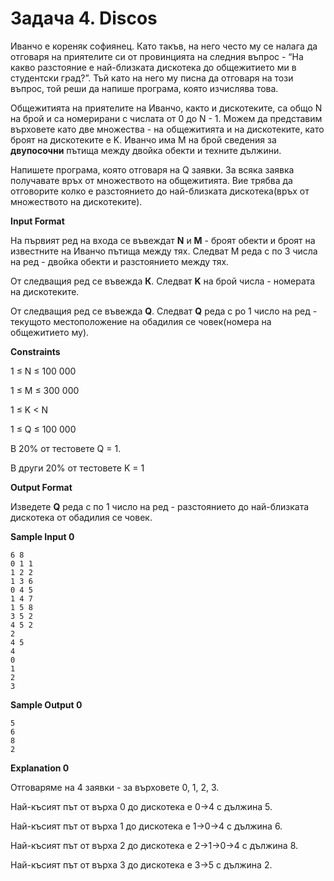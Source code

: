 # Задача 4. Discos

Иванчо е кореняк софиянец. Като такъв, на него често му се налага да отговаря на приятелите си от провинцията на следния въпрос - “На какво разстояние е най-близката дискотека до общежитието ми в студентски град?”. Тъй като на него му писна да отговаря на този въпрос, той реши да напише програма, която изчислява това.

Общежитията на приятелите на Иванчо, както и дискотеките, са общо N на брой и са номерирани с числата от 0 до N - 1. Можем да представим върховете като две множества - на общежитията и на дискотеките, като броят на дискотеките е K. Иванчо има M на брой сведения за **двупосочни** пътища между двойка обекти и техните дължини.

Напишете програма, която отговаря на Q заявки. За всяка заявка получавате връх от множеството на общежитията. Вие трябва да отговорите колко е разстоянието до най-близката дискотека(връх от множеството на дискотеките).

**Input Format**

На първият ред на входа се въвеждат **N** и **М** - броят обекти и броят на известните на Иванчо пътища между тях. Следват M реда с по 3 числа на ред - двойка обекти и разстоянието между тях.

От следващия ред се въвежда **К**. Следват **K** на брой числа - номерата на дискотеките.

От следващия ред се въвежда **Q**. Следват **Q** реда с po 1 число на ред - текущото местоположение на обадилия се човек(номера на общежитието му).

**Constraints**

1 ≤ N ≤ 100 000

1 ≤ M ≤ 300 000

1 ≤ K < N

1 ≤ Q ≤ 100 000

В 20% от тестовете Q = 1.

В други 20% от тестовете K = 1

**Output Format**

Изведете **Q** реда с по 1 число на ред - разстоянието до най-близката дискотека от обадилия се човек.

**Sample Input 0**
```
6 8
0 1 1
1 2 2
1 3 6
0 4 5
1 4 7
1 5 8
3 5 2
4 5 2
2
4 5
4
0
1
2
3
```

**Sample Output 0**
```
5
6
8
2
```

**Explanation 0**

Отговаряме на 4 заявки - за върховете 0, 1, 2, 3.

Най-късият път от върха 0 до дискотека е 0->4 с дължина 5.

Най-късият път от върха 1 до дискотека е 1->0->4 с дължина 6.

Най-късият път от върха 2 до дискотека е 2->1->0->4 с дължина 8.

Най-късият път от върха 3 до дискотека е 3->5 с дължина 2.
